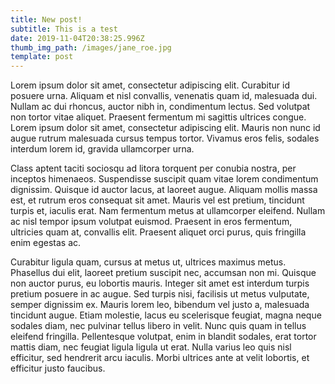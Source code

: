 ```yaml
---
title: New post!
subtitle: This is a test
date: 2019-11-04T20:38:25.996Z
thumb_img_path: /images/jane_roe.jpg
template: post
---
```

Lorem ipsum dolor sit amet, consectetur adipiscing elit. Curabitur id posuere urna. Aliquam et nisl convallis, venenatis quam id, malesuada dui. Nullam ac dui rhoncus, auctor nibh in, condimentum lectus. Sed volutpat non tortor vitae aliquet. Praesent fermentum mi sagittis ultrices congue. Lorem ipsum dolor sit amet, consectetur adipiscing elit. Mauris non nunc id augue rutrum malesuada cursus tempus tortor. Vivamus eros felis, sodales interdum lorem id, gravida ullamcorper urna.

Class aptent taciti sociosqu ad litora torquent per conubia nostra, per inceptos himenaeos. Suspendisse suscipit quam vitae lorem condimentum dignissim. Quisque id auctor lacus, at laoreet augue. Aliquam mollis massa est, et rutrum eros consequat sit amet. Mauris vel est pretium, tincidunt turpis et, iaculis erat. Nam fermentum metus at ullamcorper eleifend. Nullam ac nisl tempor ipsum volutpat euismod. Praesent in eros fermentum, ultricies quam at, convallis elit. Praesent aliquet orci purus, quis fringilla enim egestas ac.

Curabitur ligula quam, cursus at metus ut, ultrices maximus metus. Phasellus dui elit, laoreet pretium suscipit nec, accumsan non mi. Quisque non auctor purus, eu lobortis mauris. Integer sit amet est interdum turpis pretium posuere in ac augue. Sed turpis nisi, facilisis ut metus vulputate, semper dignissim ex. Mauris lorem leo, bibendum vel justo a, malesuada tincidunt augue. Etiam molestie, lacus eu scelerisque feugiat, magna neque sodales diam, nec pulvinar tellus libero in velit. Nunc quis quam in tellus eleifend fringilla. Pellentesque volutpat, enim in blandit sodales, erat tortor mattis diam, nec feugiat ligula ligula ut erat. Nulla varius leo quis nisl efficitur, sed hendrerit arcu iaculis. Morbi ultrices ante at velit lobortis, et efficitur justo faucibus.
